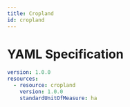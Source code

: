 ```yaml
---
title: Cropland
id: cropland
---
```




# YAML Specification

```yaml
version: 1.0.0
resources: 
  - resource: cropland
    version: 1.0.0
    standardUnitOfMeasure: ha
```



